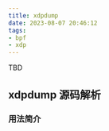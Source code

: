 ```yaml
---
title: xdpdump
date: 2023-08-07 20:46:12
tags:
- bpf
- xdp
---
```


TBD

## xdpdump 源码解析

### 用法简介

